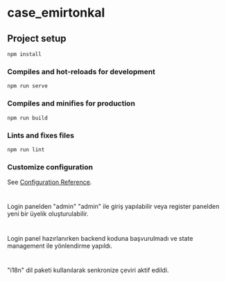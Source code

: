 # case_emirtonkal

## Project setup

```
npm install
```

### Compiles and hot-reloads for development

```
npm run serve
```

### Compiles and minifies for production

```
npm run build
```

### Lints and fixes files

```
npm run lint
```

### Customize configuration

See [Configuration Reference](https://cli.vuejs.org/config/).

#

Login panelden "admin" "admin" ile giriş yapılabilir veya register panelden yeni bir üyelik oluşturulabilir.

#

Login panel hazırlanırken backend koduna başvurulmadı ve state management ile yönlendirme yapıldı.

#

"i18n" dil paketi kullanılarak senkronize çeviri aktif edildi.
